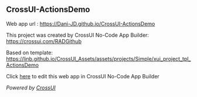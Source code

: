 ## CrossUI-ActionsDemo
Web app url : https://Dani-JD.github.io/CrossUI-ActionsDemo

This project was created by CrossUI No-Code App Builder: https://crossui.com/RADGithub

Based on template: https://linb.github.io/CrossUI_Assets/assets/projects/Simple/xui_project_tpl_ActionsDemo

Click [here](https://crossui.com/RADGithub/#!from=github&owner=Dani-JD&repo=CrossUI-ActionsDemo) to edit this web app in CrossUI No-Code App Builder

<i>Powered by [CrossUI](https://crossui.com)</i>
